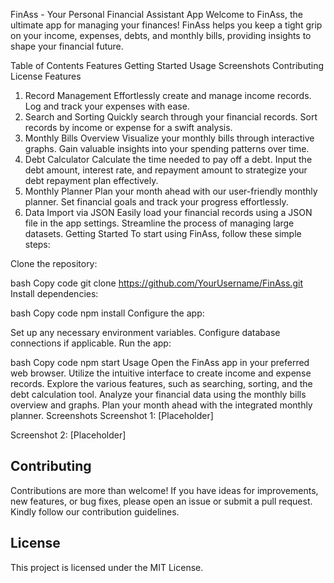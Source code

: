 FinAss - Your Personal Financial Assistant App
Welcome to FinAss, the ultimate app for managing your finances! FinAss helps you keep a tight grip on your income, expenses, debts, and monthly bills, providing insights to shape your financial future.

Table of Contents
Features
Getting Started
Usage
Screenshots
Contributing
License
Features
1. Record Management
Effortlessly create and manage income records.
Log and track your expenses with ease.
2. Search and Sorting
Quickly search through your financial records.
Sort records by income or expense for a swift analysis.
3. Monthly Bills Overview
Visualize your monthly bills through interactive graphs.
Gain valuable insights into your spending patterns over time.
4. Debt Calculator
Calculate the time needed to pay off a debt.
Input the debt amount, interest rate, and repayment amount to strategize your debt repayment plan effectively.
5. Monthly Planner
Plan your month ahead with our user-friendly monthly planner.
Set financial goals and track your progress effortlessly.
6. Data Import via JSON
Easily load your financial records using a JSON file in the app settings.
Streamline the process of managing large datasets.
Getting Started
To start using FinAss, follow these simple steps:

Clone the repository:

bash
Copy code
git clone https://github.com/YourUsername/FinAss.git
Install dependencies:

bash
Copy code
npm install
Configure the app:

Set up any necessary environment variables.
Configure database connections if applicable.
Run the app:

bash
Copy code
npm start
Usage
Open the FinAss app in your preferred web browser.
Utilize the intuitive interface to create income and expense records.
Explore the various features, such as searching, sorting, and the debt calculation tool.
Analyze your financial data using the monthly bills overview and graphs.
Plan your month ahead with the integrated monthly planner.
Screenshots
Screenshot 1: [Placeholder]

Screenshot 2: [Placeholder]

## Contributing
Contributions are more than welcome! If you have ideas for improvements, new features, or bug fixes, please open an issue or submit a pull request. Kindly follow our contribution guidelines.

## License
This project is licensed under the MIT License.
